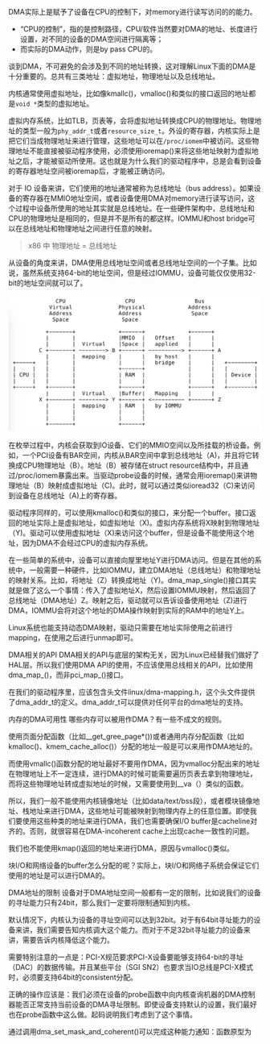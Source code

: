 
DMA实际上是赋予了设备在CPU的控制下，对memory进行读写访问的的能力。
* “CPU的控制”，指的是控制路径，CPU/软件当然要对DMA的地址、长度进行设置，对不同的设备的DMA空间进行隔离等；
* 而实际的DMA动作，则是by pass CPU的。

谈到DMA，不可避免的会涉及到不同的地址转换，这对理解Linux下面的DMA是十分重要的。总共有三类地址：虚拟地址，物理地址以及总线地址。

内核通常使用虚拟地址，比如像kmallc()，vmalloc()和类似的接口返回的地址都是`void *`类型的虚拟地址。

虚拟内存系统，比如TLB，页表等，会将虚拟地址转换成CPU的物理地址。物理地址的类型一般为`phy_addr_t`或者`resource_size_t`。外设的寄存器，内核实际上是把它们当成物理地址来进行管理，这些地址可以在`/proc/iomem`中被访问。这些物理地址不能直接被驱动程序使用，必须使用ioremap()来将这些地址映射为虚拟地址之后，才能被驱动所使用。这也就是为什么我们的驱动程序中，总是会看到设备的寄存器地址空间被ioremap后，才能被正确访问。

对于 IO 设备来讲，它们使用的地址通常被称为总线地址（bus address）。如果设备的寄存器在MMIO地址空间，或者设备使用DMA对memory进行读写访问，这个过程中设备所使用的地址其实就是总线地址。在一些硬件架构中，总线地址和CPU的物理地址是相同的，但是并不是所有的都这样。IOMMU和host bridge可以在总线地址和物理地址之间进行任意的映射。

> x86 中 物理地址 = 总线地址

从设备的角度来讲，DMA使用总线地址空间或者总线地址空间的一个子集。比如说，虽然系统支持64-bit的地址空间，但是经过IOMMU，设备可能仅仅使用32-bit的地址空间就可以了。

![2021-09-27-18-05-05.png](./images/2021-09-27-18-05-05.png)

在枚举过程中，内核会获取到IO设备、它们的MMIO空间以及所挂载的桥设备。例如，一个PCI设备有BAR空间，内核从BAR空间中拿到总线地址（A)，并且将它转换成CPU物理地址（B）。地址（B）被存储在struct resource结构中，并且通过/proc/iomem暴露出来。当驱动probe设备的时候，通常会用ioremap()来讲物理地址（B）映射成虚拟地址（C)。此时，就可以通过类似ioread32（C)来访问到设备在总线地址（A)上的寄存器。

驱动程序同样的，可以使用kmalloc()和类似的接口，来分配一个buffer。接口返回的地址实际上是虚拟地址，如虚拟地址（X)。虚拟内存系统将X映射到物理地址（Y)。驱动可以使用虚拟地址（X)来访问这个buffer，但是设备不能使用这个地址，因为DMA不会经过CPU的虚拟内存系统。

在一些简单的系统中，设备可以直接向屋里地址Y进行DMA访问。但是在其他的系统中，一般需要一种硬件，比如IOMMU，建立DMA地址（总线地址）和物理地址的映射关系。比如，将地址（Z）转换成地址（Y)。dma_map_single()接口其实就是做了这么一个事情：传入了虚拟地址X，然后设置IOMMU映射，然后返回了总线地址（DMA地址）Z。映射之后，驱动就可以告诉设备使用地址（Z)进行DMA，IOMMU会将对这个地址的DMA操作映射到实际的RAM中的地址Y上。

Linux系统也能支持动态DMA映射，驱动只需要在地址实际使用之前进行mapping，在使用之后进行unmap即可。

DMA相关的API
DMA相关的API与底层的架构无关，因为Linux已经替我们做好了HAL层。所以我们使用DMA API的使用，不应该使用总线相关的API，比如使用dma_map_()，而非pci_map_()接口。

在我们的驱动程序里，应该包含头文件linux/dma-mapping.h，这个头文件提供了dma_addr_t的定义。dma_addr_t可以提供对任何平台的dma地址的支持。

内存的DMA可用性
哪些内存可以被用作DMA？有一些不成文的规则。

使用页面分配函数（比如__get_gree_page*())或者通用内存分配函数（比如kmalloc()、kmem_cache_alloc()）分配的地址一般是可以来用作DMA地址的。

而使用vmallc()函数分配的地址最好不要用作DMA，因为vmalloc分配出来的地址在物理地址上不一定连续，进行DMA的时候可能需要遍历页表去拿到物理地址，而将这些物理地址转成虚拟地址的时候，又需要使用到__va（）类似的函数。

所以，我们一般不能使用内核镜像地址（比如data/text/bss段），或者模块镜像地址、栈地址来进行DMA，这些地址可能被映射到物理内存上的任意位置。即使我们要使用这些种类的地址来进行DMA，我们也需要确保I/O buffer是cacheline对齐的。否则，就很容易在DMA-incoherent cache上出现cache一致性的问题。

我们也不能使用kmap()返回的地址来进行DMA，原因与vmalloc()类似。

块I/O和网络设备的buffer怎么分配的呢？实际上，块I/O和网络子系统会保证它们使用的地址是可以进行DMA的。

DMA地址的限制
设备对于DMA地址空间一般都有一定的限制，比如说我们的设备的寻址能力只有24bit，那么我们一定要将限制通知到内核。

默认情况下，内核认为设备的寻址空间可以达到32bit。对于有64bit寻址能力的设备来讲，我们需要告知内核调大这个能力。而对于不足32bit寻址能力的设备来讲，需要告诉内核降低这个能力。

需要特别注意的一点是：PCI-X规范要求PCI-X设备要能够支持64-bit的寻址（DAC）的数据传输。并且某些平台（SGI SN2）也要求当IO总线是PCI-X模式时，必须要支持64bit的consistent分配。

正确的操作应该是：我们必须在设备的probe函数中向内核查询机器的DMA控制器能否正常支持当前设备的DMA寻址限制。即使设备支持默认的设置，我们最好也在probe函数中这么做。起码说明我们考虑到了这个事情。

通过调用dma_set_mask_and_coherent()可以完成这种能力通知：函数原型为

